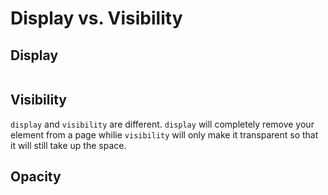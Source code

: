# Display vs. Visibility

## Display
```css

```

## Visibility
`display` and `visibility` are different. `display` will completely remove your element from a page whilie `visibility` will only make it transparent so that it will still take up the space.

## Opacity
